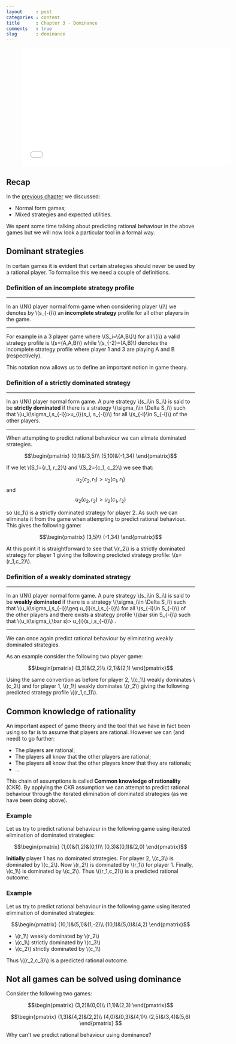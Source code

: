 ```yaml
---
layout     : post
categories : content
title      : Chapter 3 - Dominance
comments   : true
slug       : dominance
---
```


<div class="video">
    <figure>
    <iframe width="560" height="315" src="//www.youtube.com/embed/5D9LzCvvKH8" frameborder="0" allowfullscreen></iframe>
    </figure>
</div>

## Recap

In the [previous chapter]({{site.baseurl}}/Content/Chapter_02-Normal_Form_Games) we discussed:

- Normal form games;
- Mixed strategies and expected utilities.

We spent some time talking about predicting rational behaviour in the above games but we will now look a particular tool in a formal way.

## Dominant strategies

In certain games it is evident that certain strategies should never be used by a rational player. To formalise this we need a couple of definitions.

### Definition of an incomplete strategy profile

---

In an \\(N\\) player normal form game when considering player \\(i\\) we denotes by \\(s_{-i}\\) an **incomplete strategy** profile for all other players in the game.

---

For example in a 3 player game where \\(S_i=\\{A,B\\}\\) for all \\(i\\) a valid strategy profile is \\(s=(A,A,B)\\) while \\(s_{-2}=(A,B)\\) denotes the incomplete strategy profile where player 1 and 3 are playing A and B (respectively).

This notation now allows us to define an important notion in game theory.

### Definition of a strictly dominated strategy


---

In an \\(N\\) player normal form game. A pure strategy \\(s_i\in S_i\\) is said to be **strictly dominated** if there is a strategy \\(\sigma_i\in \Delta S_i\\) such that \\(u_i(\sigma\_i,s\_{-i})>u\_{i}(s\_i, s\_{-i})\\) for all \\(s\_{-i}\in S\_{-i}\\) of the other players.

---

When attempting to predict rational behaviour we can elimate dominated strategies.

$$\begin{pmatrix}
(0,1)&(3,5)\\
(5,10)&(-1,34)
\end{pmatrix}$$

If we let \\(S_1=\{r_1, r_2\}\\) and \\(S_2=\{c_1, c_2\}\\) we see that:

$$u_2(c_2,r_1)>u_2(c_1,r_1)$$
and
$$u_2(c_2,r_2)>u_2(c_1,r_2)$$

so \\(c_1\\) is a strictly dominated strategy for player 2. As such we can eliminate it from the game when attempting to predict rational behaviour.  This gives the following game:

$$\begin{pmatrix}
(3,5)\\
(-1,34)
\end{pmatrix}$$

At this point it is straightforward to see that \\(r_2\\) is a strictly dominated strategy for player 1 giving the following predicted strategy profile: \\(s=(r_1,c_2)\\).

### Definition of a weakly dominated strategy

---

In an \\(N\\) player normal form game. A pure strategy \\(s_i\in S_i\\) is said to be **weakly dominated** if there is a strategy \\(\sigma_i\in \Delta S_i\\) such that \\(u_i(\sigma_i,s\_{-i})\geq u\_{i}(s_i,s\_{-i})\\) for all \\(s_{-i}\in S\_{-i}\\) of the other players and there exists a strategy profile \\(\bar s\in S\_{-i}\\) such that \\(u_i(\sigma_i,\bar s)> u\_{i}(s_i,s\_{-i})\\) .

---

We can once again predict rational behaviour by eliminating weakly dominated strategies.

As an example consider the following two player game:

$$\begin{pmatrix}
(3,3)&(2,2)\\
(2,1)&(2,1)
\end{pmatrix}$$

Using the same convention as before for player 2, \\(c_1\\) weakly dominates \\(c_2\\) and for player 1, \\(r_1\\) weakly dominates \\(r_2\\) giving the following predicted strategy profile \\((r_1,c_1)\\).

## Common knowledge of rationality

An important aspect of game theory and the tool that we have in fact been using so far is to assume that players are rational. However we can (and need) to go further:

- The players are rational;
- The players all know that the other players are rational;
- The players all know that the other players know that they are rationals;
- ...

This chain of assumptions is called **Common knowledge of rationality** (CKR). By applying the CKR assumption we can attempt to predict rational behaviour through the iterated elimination of dominated strategies (as we have been doing above).

### Example

Let us try to predict rational behaviour in the following game using iterated elimination of dominated strategies:

$$\begin{pmatrix}
(1,0)&(1,2)&(0,1)\\
(0,3)&(0,1)&(2,0)
\end{pmatrix}$$

**Initially** player 1 has no dominated strategies. For player 2, \\(c_3\\) is
dominated by \\(c_2\\). Now \\(r_2\\) is dominated by \\(r_1\\) for player 1.
Finally, \\(c_1\\) is dominated by \\(c_2\\). Thus \\((r_1,c_2)\\) is a
predicted rational outcome.

### Example

Let us try to predict rational behaviour in the following game using iterated elimination of dominated strategies:

$$\begin{pmatrix}
(10,1)&(5,1)&(1,-2)\\
(10,1)&(5,0)&(4,2)
\end{pmatrix}$$

- \\(r_1\\) weakly dominated by \\(r_2\\)
- \\(c_1\\) strictly dominated by \\(c_3\\)
- \\(c_2\\) strictly dominated by \\(c_1\\)

Thus \\((r_2,c_3)\\) is a predicted rational outcome.


## Not all games can be solved using dominance

Consider the following two games:

$$\begin{pmatrix}
(3,2)&(0,0)\\
(1,1)&(2,3)
\end{pmatrix}$$

$$\begin{pmatrix}
(1,3)&(4,2)&(2,2)\\
(4,0)&(0,3)&(4,1)\\
(2,5)&(3,4)&(5,6)
\end{pmatrix}
$$

Why can't we predict rational behaviour using dominance?
